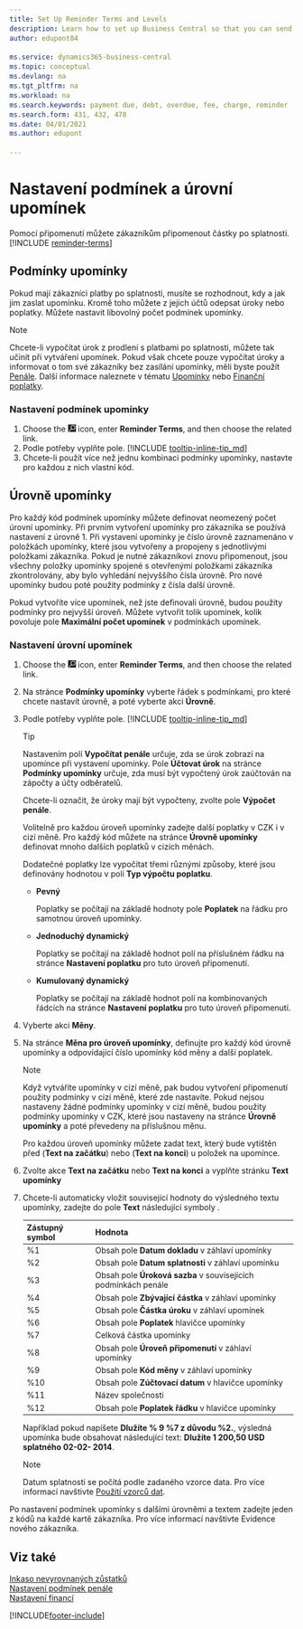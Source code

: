 ```yaml
---
title: Set Up Reminder Terms and Levels
description: Learn how to set up Business Central so that you can send a reminder to a customer about a payment that is due and add charges, or fees to the payment because of the delay.
author: edupont04

ms.service: dynamics365-business-central
ms.topic: conceptual
ms.devlang: na
ms.tgt_pltfrm: na
ms.workload: na
ms.search.keywords: payment due, debt, overdue, fee, charge, reminder
ms.search.form: 431, 432, 478
ms.date: 04/01/2021
ms.author: edupont

---
```

# Nastavení podmínek a úrovní upomínek

Pomocí připomenutí můžete zákazníkům připomenout částky po splatnosti. [!INCLUDE [reminder-terms](includes/reminder-terms.md)]

## Podmínky upomínky

Pokud mají zákazníci platby po splatnosti, musíte se rozhodnout, kdy a jak jim zaslat upomínku. Kromě toho můžete z jejich účtů odepsat úroky nebo poplatky. Můžete nastavit libovolný počet podmínek upomínky.

> [!NOTE]
> Chcete-li vypočítat úrok z prodlení s platbami po splatnosti, můžete tak učinit při vytváření upomínek. Pokud však chcete pouze vypočítat úroky a informovat o tom své zákazníky bez zasílání upomínky, měli byste použít [Penále](finance-setup-finance-charges.md). Další informace naleznete v tématu [Upomínky](receivables-collect-outstanding-balances.md#reminders) nebo [Finanční poplatky](receivables-collect-outstanding-balances.md#finance-charges).

### Nastavení podmínek upomínky

1. Choose the ![Lightbulb that opens the Tell Me feature.](media/ui-search/search_small.png "Tell me what you want to do") icon, enter **Reminder Terms**, and then choose the related link.
2. Podle potřeby vyplňte pole. [!INCLUDE [tooltip-inline-tip_md](includes/tooltip-inline-tip_md.md)]
3. Chcete-li použít více než jednu kombinaci podmínky upomínky, nastavte pro každou z nich vlastní kód.

## Úrovně upomínky

Pro každý kód podmínek upomínky můžete definovat neomezený počet úrovní upomínky. Při prvním vytvoření upomínky pro zákazníka se používá nastavení z úrovně 1. Při vystavení upomínky je číslo úrovně zaznamenáno v položkách upomínky, které jsou vytvořeny a propojeny s jednotlivými položkami zákazníka. Pokud je nutné zákazníkovi znovu připomenout, jsou všechny položky upomínky spojené s otevřenými položkami zákazníka zkontrolovány, aby bylo vyhledání nejvyššího čísla úrovně. Pro nové upomínky budou poté použity podmínky z čísla další úrovně.

Pokud vytvoříte více upomínek, než jste definovali úrovně, budou použity podmínky pro nejvyšší úroveň. Můžete vytvořit tolik upomínek, kolik povoluje pole **Maximální počet upomínek** v podmínkách upomínek.

### Nastavení úrovní upomínek

1. Choose the ![Lightbulb that opens the Tell Me feature.](media/ui-search/search_small.png "Tell me what you want to do") icon, enter **Reminder Terms**, and then choose the related link.
2. Na stránce **Podmínky upomínky** vyberte řádek s podmínkami, pro které chcete nastavit úrovně, a poté vyberte akci **Úrovně**.
3. Podle potřeby vyplňte pole. [!INCLUDE [tooltip-inline-tip_md](includes/tooltip-inline-tip_md.md)]

   > [!TIP]
   > Nastavením polí **Vypočítat penále** určuje, zda se úrok zobrazí na upomínce při vystavení upomínky. Pole **Účtovat úrok** na stránce **Podmínky upomínky** určuje, zda musí být vypočtený úrok zaúčtován na zápočty a účty odběratelů.
   >
   > Chcete-li označit, že úroky mají být vypočteny, zvolte pole **Výpočet penále**.

   Volitelně pro každou úroveň upomínky zadejte další poplatky v CZK i v cizí měně. Pro každý kód můžete na stránce **Úrovně upomínky** definovat mnoho dalších poplatků v cizích měnách.

   Dodatečné poplatky lze vypočítat třemi různými způsoby, které jsou definovány hodnotou v poli **Typ výpočtu poplatku**.

   - **Pevný**

      Poplatky se počítají na základě hodnoty pole **Poplatek** na řádku pro samotnou úroveň upomínky.
   - **Jednoduchý dynamický**

      Poplatky se počítají na základě hodnot polí na příslušném řádku na stránce **Nastavení poplatku** pro tuto úroveň připomenutí.
   - **Kumulovaný dynamický**

      Poplatky se počítají na základě hodnot polí na kombinovaných řádcích na stránce **Nastavení poplatku** pro tuto úroveň připomenutí.

4. Vyberte akci **Měny**.
5. Na stránce **Měna pro úroveň upomínky**, definujte pro každý kód úrovně upomínky a odpovídající číslo upomínky kód měny a další poplatek.

   > [!NOTE]  
   > Když vytváříte upomínky v cizí měně, pak budou vytvoření připomenutí použity podmínky v cizí měně, které zde nastavíte. Pokud nejsou nastaveny žádné podmínky upomínky v cizí měně, budou použity podmínky upomínky v CZK, které jsou nastaveny na stránce **Úrovně upomínky** a poté převedeny na příslušnou měnu.

   Pro každou úroveň upomínky můžete zadat text, který bude vytištěn před (**Text na začátku**) nebo (**Text na konci**) u položek na upomínce.

6. Zvolte akce **Text na začátku** nebo **Text na konci** a vyplňte stránku **Text upomínky**
7. Chcete-li automaticky vložit související hodnoty do výsledného textu upomínky, zadejte do pole **Text** následující symboly .

   | Zástupný symbol | Hodnota |
   |-----------------|-----------|  
   | %1 | Obsah pole **Datum dokladu** v záhlaví upomínky |
   | %2 | Obsah pole **Datum splatnosti** v záhlaví upomínku |
   | %3 | Obsah pole **Úroková sazba** v souvisejících podmínkách penále |
   | %4 | Obsah pole **Zbývající částka** v záhlaví upomínky |
   | %5 | Obsah pole **Částka úroku** v záhlaví upomínek |
   | %6 | Obsah pole **Poplatek** hlavičce upomínky |
   | %7 | Celková částka upomínky |
   | %8 | Obsah pole **Úroveň připomenutí** v záhlaví upomínky |
   | %9 | Obsah pole **Kód měny** v záhlaví upomínky |
   | %10 | Obsah pole **Zúčtovací datum** v hlavičce upomínky |
   | %11 | Název společnosti |
   | %12 | Obsah pole **Poplatek řádku** v hlavičce upomínky |

   Například pokud napíšete **Dlužíte % 9 %7 z důvodu %2.**, výsledná upomínka bude obsahovat následující text: **Dlužíte 1 200,50 USD splatného 02-02- 2014**.

   > [!NOTE]
   > Datum splatnosti se počítá podle zadaného vzorce data. Pro více informací navštivte [Použití vzorců dat](ui-enter-date-ranges.md#using-date-formulas).

Po nastavení podmínek upomínky s dalšími úrovněmi a textem zadejte jeden z kódů na každé kartě zákazníka. Pro více informací navštivte <x3/>Evidence nového zákazníka<x4/>.

## Viz také

[Inkaso nevyrovnaných zůstatků](receivables-collect-outstanding-balances.md)  
[Nastavení podmínek penále](finance-setup-finance-charges.md)  
[Nastavení financí](finance-setup-finance.md)


[!INCLUDE[footer-include](includes/footer-banner.md)]